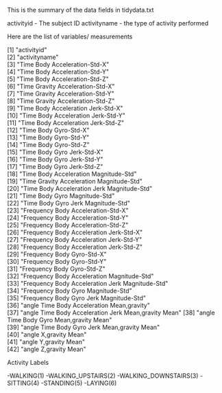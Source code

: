 This is the summary of the data fields in tidydata.txt

activityid - The subject ID
activityname - the type of activity performed 

Here are the list of variables/ measurements

 [1] "activityid"                                         
 [2] "activityname"                                       
 [3] "Time Body Acceleration-Std-X"                       
 [4] "Time Body Acceleration-Std-Y"                       
 [5] "Time Body Acceleration-Std-Z"                       
 [6] "Time Gravity Acceleration-Std-X"                    
 [7] "Time Gravity Acceleration-Std-Y"                    
 [8] "Time Gravity Acceleration-Std-Z"                    
 [9] "Time Body Acceleration Jerk-Std-X"                  
[10] "Time Body Acceleration Jerk-Std-Y"                  
[11] "Time Body Acceleration Jerk-Std-Z"                  
[12] "Time Body Gyro-Std-X"                               
[13] "Time Body Gyro-Std-Y"                               
[14] "Time Body Gyro-Std-Z"                               
[15] "Time Body Gyro Jerk-Std-X"                          
[16] "Time Body Gyro Jerk-Std-Y"                          
[17] "Time Body Gyro Jerk-Std-Z"                          
[18] "Time Body Acceleration Magnitude-Std"               
[19] "Time Gravity Acceleration Magnitude-Std"            
[20] "Time Body Acceleration Jerk Magnitude-Std"          
[21] "Time Body Gyro Magnitude-Std"                       
[22] "Time Body Gyro Jerk Magnitude-Std"                  
[23] "Frequency Body Acceleration-Std-X"                  
[24] "Frequency Body Acceleration-Std-Y"                  
[25] "Frequency Body Acceleration-Std-Z"                  
[26] "Frequency Body Acceleration Jerk-Std-X"             
[27] "Frequency Body Acceleration Jerk-Std-Y"             
[28] "Frequency Body Acceleration Jerk-Std-Z"             
[29] "Frequency Body Gyro-Std-X"                          
[30] "Frequency Body Gyro-Std-Y"                          
[31] "Frequency Body Gyro-Std-Z"                          
[32] "Frequency Body Acceleration Magnitude-Std"          
[33] "Frequency Body Acceleration Jerk Magnitude-Std"     
[34] "Frequency Body Gyro Magnitude-Std"                  
[35] "Frequency Body Gyro Jerk Magnitude-Std"             
[36] "angle Time Body Acceleration Mean,gravity"          
[37] "angle Time Body Acceleration Jerk Mean,gravity Mean"
[38] "angle Time Body Gyro Mean,gravity Mean"             
[39] "angle Time Body Gyro Jerk Mean,gravity Mean"        
[40] "angle X,gravity Mean"                               
[41] "angle Y,gravity Mean"                               
[42] "angle Z,gravity Mean"    

Activity Labels

-WALKING(1)
-WALKING_UPSTAIRS(2)
-WALKING_DOWNSTAIRS(3)
-SITTING(4)
-STANDING(5)
-LAYING(6)
